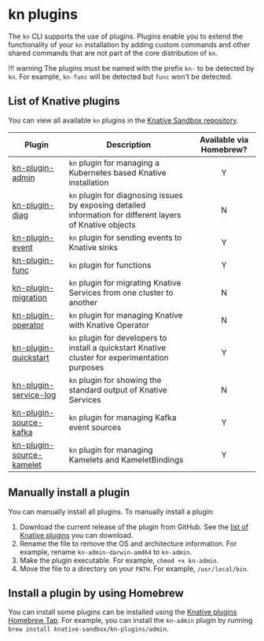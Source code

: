 # kn plugins

The `kn` CLI supports the use of plugins. Plugins enable you to extend the functionality of your `kn` installation by adding custom commands and other shared commands that are not part of the core distribution of `kn`.

!!! warning
    The plugins must be named with the prefix `kn-` to be detected by `kn`. For example, `kn-func` will be detected but `func` won't be detected.

## List of Knative plugins

You can view all available `kn` plugins in the [Knative Sandbox repository](https://github.com/orgs/knative-sandbox/repositories?q=kn+plugin&type=all&language=&sort=).

<!--TODO: If we're including the following table, the Client WG must be responsible for ensuring that the table is kept up to date, otherwise it should be removed from the docs and just the link to the sandbox repo should be provided-->

| Plugin | Description | Available via Homebrew? |
| --- | --- | :---: |
| [kn-plugin-admin](https://github.com/knative-sandbox/kn-plugin-admin) | `kn` plugin for managing a Kubernetes based Knative installation | Y |
| [kn-plugin-diag](https://github.com/knative-sandbox/kn-plugin-diag) | `kn` plugin for diagnosing issues by exposing detailed information for different layers of Knative objects | N |
| [kn-plugin-event](https://github.com/knative-sandbox/kn-plugin-event) | `kn` plugin for sending events to Knative sinks | Y |
| [kn-plugin-func](https://github.com/knative-sandbox/kn-plugin-func) | `kn` plugin for functions | Y |
| [kn-plugin-migration](https://github.com/knative-sandbox/kn-plugin-migration) | `kn` plugin for migrating Knative Services from one cluster to another | N |
| [kn-plugin-operator](https://github.com/knative-sandbox/kn-plugin-operator) | `kn` plugin for managing Knative with Knative Operator | N |
| [kn-plugin-quickstart](https://github.com/knative-sandbox/kn-plugin-quickstart) | `kn` plugin for developers to install a quickstart Knative cluster for experimentation purposes | Y |
| [kn-plugin-service-log](https://github.com/knative-sandbox/kn-plugin-service-log) | `kn` plugin for showing the standard output of Knative Services | N |
| [kn-plugin-source-kafka](https://github.com/knative-sandbox/kn-plugin-source-kafka) | `kn` plugin for managing Kafka event sources | Y |
| [kn-plugin-source-kamelet](https://github.com/knative-sandbox/kn-plugin-source-kamelet) | `kn` plugin for managing Kamelets and KameletBindings | Y |

## Manually install a plugin

You can manually install all plugins. To manually install a plugin:

1. Download the current release of the plugin from GitHub. See the [list of Knative plugins](#list-of-knative-plugins) you can download.
1. Rename the file to remove the OS and architecture information. For example, rename `kn-admin-darwin-amd64` to `kn-admin`.
1. Make the plugin executable. For example, `chmod +x kn-admin`.
1. Move the file to a directory on your `PATH`. For example, `/usr/local/bin`.

## Install a plugin by using Homebrew

You can install some plugins can be installed using the [Knative plugins Homebrew Tap](https://github.com/knative-sandbox/homebrew-kn-plugins/). For example, you can install the `kn-admin` plugin by running `brew install knative-sandbox/kn-plugins/admin`.
